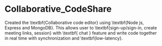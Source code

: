 # Collaborative_CodeShare
Created the \textbf{Collaborative code editor}  using \textbf{Node js, Express and MongoDB}. This allows user to \textbf{sign-up/sign-in, create meeting links, session} with \textbf{ chat } feature  and write code together in real time with synchronization and \textbf{low-latency}. 
